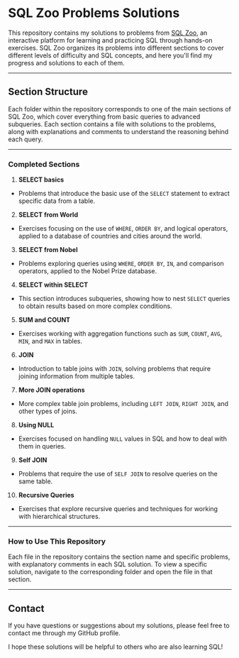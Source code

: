 # SQL Zoo Problems Solutions

This repository contains my solutions to problems from [SQL Zoo](https://sqlzoo.net/), an interactive platform for learning and practicing SQL through hands-on exercises. SQL Zoo organizes its problems into different sections to cover different levels of difficulty and SQL concepts, and here you'll find my progress and solutions to each of them.

---

## Section Structure

Each folder within the repository corresponds to one of the main sections of SQL Zoo, which cover everything from basic queries to advanced subqueries. Each section contains a file with solutions to the problems, along with explanations and comments to understand the reasoning behind each query.

---

### Completed Sections

1. **SELECT basics**
- Problems that introduce the basic use of the `SELECT` statement to extract specific data from a table.

2. **SELECT from World**
- Exercises focusing on the use of `WHERE`, `ORDER BY`, and logical operators, applied to a database of countries and cities around the world.

3. **SELECT from Nobel**
- Problems exploring queries using `WHERE`, `ORDER BY`, `IN`, and comparison operators, applied to the Nobel Prize database.

4. **SELECT within SELECT**
- This section introduces subqueries, showing how to nest `SELECT` queries to obtain results based on more complex conditions.

5. **SUM and COUNT**
- Exercises working with aggregation functions such as `SUM`, `COUNT`, `AVG`, `MIN`, and `MAX` in tables.

6. **JOIN**
- Introduction to table joins with `JOIN`, solving problems that require joining information from multiple tables.

7. **More JOIN operations**
- More complex table join problems, including `LEFT JOIN`, `RIGHT JOIN`, and other types of joins.

8. **Using NULL**
- Exercises focused on handling `NULL` values ​​in SQL and how to deal with them in queries.

9. **Self JOIN**
- Problems that require the use of `SELF JOIN` to resolve queries on the same table.

10. **Recursive Queries**
- Exercises that explore recursive queries and techniques for working with hierarchical structures.

---

### How to Use This Repository

Each file in the repository contains the section name and specific problems, with explanatory comments in each SQL solution. To view a specific solution, navigate to the corresponding folder and open the file in that section.

---

## Contact

If you have questions or suggestions about my solutions, please feel free to contact me through my GitHub profile.

I hope these solutions will be helpful to others who are also learning SQL!